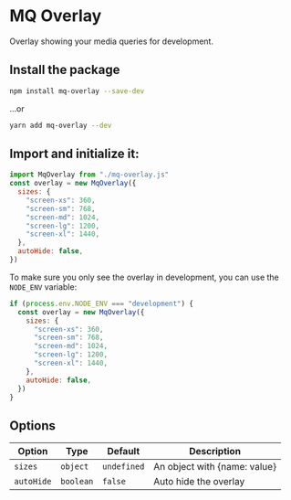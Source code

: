 # MQ Overlay

Overlay showing your media queries for development.

## Install the package

```bash
npm install mq-overlay --save-dev
```

…or

```bash
yarn add mq-overlay --dev
```

## Import and initialize it:

```js
import MqOverlay from "./mq-overlay.js"
const overlay = new MqOverlay({
  sizes: {
    "screen-xs": 360,
    "screen-sm": 768,
    "screen-md": 1024,
    "screen-lg": 1200,
    "screen-xl": 1440,
  },
  autoHide: false,
})
```

To make sure you only see the overlay in development, you can use the `NODE_ENV` variable:

```js
if (process.env.NODE_ENV === "development") {
  const overlay = new MqOverlay({
    sizes: {
      "screen-xs": 360,
      "screen-sm": 768,
      "screen-md": 1024,
      "screen-lg": 1200,
      "screen-xl": 1440,
    },
    autoHide: false,
  })
}
```

## Options

| Option     | Type      | Default     | Description                  |
| ---------- | --------- | ----------- | ---------------------------- |
| `sizes`    | `object`  | `undefined` | An object with {name: value} |
| `autoHide` | `boolean` | `false`     | Auto hide the overlay        |
